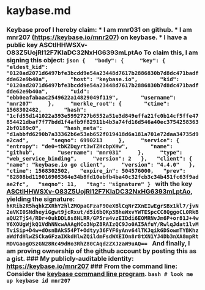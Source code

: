 # kaybase.md
### Keybase proof  I hereby claim:    * I am mnr031 on github.   * I am mnr207 (https://keybase.io/mnr207) on keybase.   * I have a public key ASCtIHHWSXv-O83Z5UojRI12F7KIaDC32NxHG6393mLptAo  To claim this, I am signing this object:  ```json {   "body": {     "key": {       "eldest_kid": "0120ad2071d6497bfe3bcdd9e54a23448d7617b2886830b7d8dc471badfdde62e9b40a",       "host": "keybase.io",       "kid": "0120ad2071d6497bfe3bcdd9e54a23448d7617b2886830b7d8dc471badfdde62e9b40a",       "uid": "ebb0eafabaac2549622a14829049f119",       "username": "mnr207"     },     "merkle_root": {       "ctime": 1568302482,       "hash": "1cfd55d141022a393e5992727b6552a51e3d849effa21fc0b14cf5ffe47854421dbaf7f77bdd1f4afb9f82911b4b3a74fd16d546a40ec37542583632bf0189c0",       "hash_meta": "d1abbfd6290b7a33362b6e53ab652f019418d6a181a701e72daa34735d9e2cad",       "seqno": 6990213     },     "service": {       "entropy": "de0+tbKZDqyrt3wTZHcbpXHw",       "name": "github",       "username": "mnr031"     },     "type": "web_service_binding",     "version": 2   },   "client": {     "name": "keybase.io go client",     "version": "4.4.0"   },   "ctime": 1568302502,   "expire_in": 504576000,   "prev": "82808bd119016905364e34b8fd10ebfb4ba40c32fcb3c34b451fc63f9adae2fc",   "seqno": 11,   "tag": "signature" } ```  with the key [ASCtIHHWSXv-O83Z5UojRI12F7KIaDC32NxHG6393mLptAo](https://keybase.io/mnr207), yielding the signature:  ``` hKRib2R5hqhkZXRhY2hlZMOpaGFzaF90eXBlCqNrZXnEIwEgrSBx1kl7/jvN2eVKI0SNdheyiGgwt9jcRxut/d5i6bQKp3BheWxvYWTESpcCC8QggoCL0RkBaQU2TjS4/RDr+0ukDDL8s8NLRR/GP5ra4vzEIDdi6EOMRNvJm6P+or81J+4wY6XOUgWjkQ1VdhNNcwAAAgHCo3NpZ8RAIzQC9Jo0AI5AfuY/RwlqJdat1lvMTviSip+D4w+dOsnBAkS54PT+Odtyy36FYF6yAnv64lTKJqikGDSowmTYBKhzaWdfdHlwZSCkaGFzaIKkdHlwZQildmFsdWXEIOn8r8tXN1YJ4Db3nXA8mpRtMDVGaogOSzGN28Rc49dHo3RhZ80CAqd2ZXJzaW9uAQ==  ```  And finally, I am proving ownership of the github account by posting this as a gist.  ### My publicly-auditable identity:  https://keybase.io/mnr207  ### From the command line:  Consider the [keybase command line program](https://keybase.io/download).  ```bash # look me up keybase id mnr207 ```
